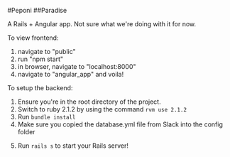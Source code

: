 #Peponi 
##Paradise

A Rails + Angular app. Not sure what we're doing with it for now.

To view frontend:
1) navigate to "public"
2) run "npm start"
3) in browser, navigate to "localhost:8000"
4) navigate to "angular_app"
and voila!

To setup the backend: 
1) Ensure you're in the root directory of the project.
2) Switch to ruby 2.1.2 by using the command `rvm use 2.1.2`
3) Run `bundle install`
4) Make sure you copied the database.yml file from Slack into the config folder
5. Run `rails s` to start your Rails server!